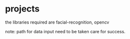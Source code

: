 # projects
the libraries required are facial-recognition, opencv

note: path for data input need to be taken care for success.
